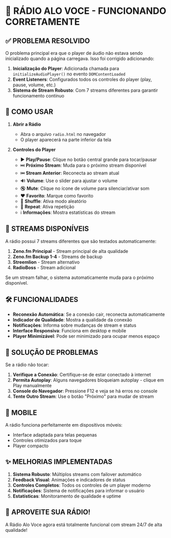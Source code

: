 # 🎵 RÁDIO ALO VOCE - FUNCIONANDO CORRETAMENTE

## ✅ PROBLEMA RESOLVIDO

O problema principal era que o player de áudio não estava sendo inicializado quando a página carregava. Isso foi corrigido adicionando:

1. **Inicialização do Player**: Adicionada chamada para `initializeAudioPlayer()` no evento `DOMContentLoaded`
2. **Event Listeners**: Configurados todos os controles do player (play, pause, volume, etc.)
3. **Sistema de Stream Robusto**: Com 7 streams diferentes para garantir funcionamento contínuo

## 🚀 COMO USAR

1. **Abrir a Rádio**
   - Abra o arquivo `radio.html` no navegador
   - O player aparecerá na parte inferior da tela

2. **Controles do Player**
   - ▶️ **Play/Pause**: Clique no botão central grande para tocar/pausar
   - ⏭️ **Próximo Stream**: Muda para o próximo stream disponível
   - ⏮️ **Stream Anterior**: Reconecta ao stream atual
   - 🔊 **Volume**: Use o slider para ajustar o volume
   - 🔇 **Mute**: Clique no ícone de volume para silenciar/ativar som
   - ❤️ **Favorito**: Marque como favorito
   - 🔀 **Shuffle**: Ativa modo aleatório
   - 🔁 **Repeat**: Ativa repetição
   - ℹ️ **Informações**: Mostra estatísticas do stream

## 📡 STREAMS DISPONÍVEIS

A rádio possui 7 streams diferentes que são testados automaticamente:

1. **Zeno.fm Principal** - Stream principal de alta qualidade
2. **Zeno.fm Backup 1-4** - Streams de backup
3. **Streemlion** - Stream alternativo
4. **RadioBoss** - Stream adicional

Se um stream falhar, o sistema automaticamente muda para o próximo disponível.

## 🛠️ FUNCIONALIDADES

- **Reconexão Automática**: Se a conexão cair, reconecta automaticamente
- **Indicador de Qualidade**: Mostra a qualidade da conexão
- **Notificações**: Informa sobre mudanças de stream e status
- **Interface Responsiva**: Funciona em desktop e mobile
- **Player Minimizável**: Pode ser minimizado para ocupar menos espaço

## 🔧 SOLUÇÃO DE PROBLEMAS

Se a rádio não tocar:

1. **Verifique a Conexão**: Certifique-se de estar conectado à internet
2. **Permita Autoplay**: Alguns navegadores bloqueiam autoplay - clique em Play manualmente
3. **Console do Navegador**: Pressione F12 e veja se há erros no console
4. **Tente Outro Stream**: Use o botão "Próximo" para mudar de stream

## 📱 MOBILE

A rádio funciona perfeitamente em dispositivos móveis:
- Interface adaptada para telas pequenas
- Controles otimizados para toque
- Player compacto

## ✨ MELHORIAS IMPLEMENTADAS

1. **Sistema Robusto**: Múltiplos streams com failover automático
2. **Feedback Visual**: Animações e indicadores de status
3. **Controles Completos**: Todos os controles de um player moderno
4. **Notificações**: Sistema de notificações para informar o usuário
5. **Estatísticas**: Monitoramento de qualidade e uptime

## 🎉 APROVEITE SUA RÁDIO!

A Rádio Alo Voce agora está totalmente funcional com stream 24/7 de alta qualidade! 